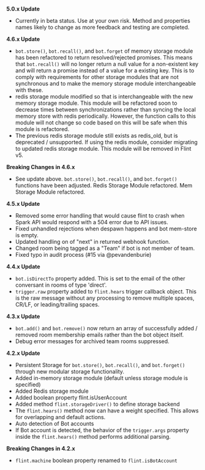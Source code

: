 **5.0.x Update**

* Currently in beta status. Use at your own risk. Method and properties names
likely to change as more feedback and testing are completed. 

**4.6.x Update**

* `bot.store()`, `bot.recall()`, and `bot.forget` of memory storage module has
  been refactored to return resolved/rejected promises. This means that
  `bot.recall()` will no longer return a null value for a non-existent key and
  will return a promise instead of a value for a existing key. This is to comply
  with requirements for other storage modules that are not synchronous and to
  make the memory storage module interchangeable with these.
* redis storage module modified so that is interchangeable with the new memory
  storage module. This module will be refactored soon to decrease times between
  synchronizations rather than syncing the local memory store with redis
  periodically. However, the function calls to this module will not change so
  code based on this will be safe when this module is refactored.
* The previous redis storage module still exists as redis_old, but is
  deprecated / unsupported. If using the redis module, consider migrating to
  updated redis storage module. This module will be removed in Flint v5.

**Breaking Changes in 4.6.x**

* See update above. `bot.store()`, `bot.recall()`, and `bot.forget()` functions
have been adjusted. Redis Storage Module refactored. Mem Storage Module refactored.

**4.5.x Update**

* Removed some error handling that would cause flint to crash when Spark API
  would respond with a 504 error due to API issues.
* Fixed unhandled rejections when despawn happens and bot mem-store is empty.
* Updated handling on of "next" in returned webhook function.
* Changed room being tagged as a "Team" if bot is not member of team.
* Fixed typo in audit process (#15 via @pevandenburie)

**4.4.x Update**

* `bot.isDirectTo` property added. This is set to the email of the other
  conversant in rooms of type 'direct'.
* `trigger.raw` property added to `flint.hears` trigger callback object. This is
  the raw message without any processing to remove multiple spaces, CR/LF, or
  leading/trailing spaces.

**4.3.x Update**

* `bot.add()` and `bot.remove()` now return an array of successfully
  added / removed room membership emails rather than the bot object itself.
* Debug error messages for archived team rooms suppressed.

**4.2.x Update**

* Persistent Storage for `bot.store()`, `bot.recall()`, and `bot.forget()`
  through new modular storage functionality.
* Added in-memory storage module (default unless storage module is specified)
* Added Redis storage module
* Added boolean property flint.isUserAccount
* Added method `flint.storageDriver()` to define storage backend
* The `flint.hears()` method now can have a weight specified. This allows for
  overlapping and default actions.
* Auto detection of Bot accounts
* If Bot account is detected, the behavior of the `trigger.args` property inside
  the `flint.hears()` method performs additional parsing.

**Breaking Changes in 4.2.x**

* `flint.machine` boolean property renamed to `flint.isBotAccount`
